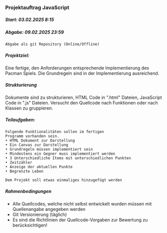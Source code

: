 ### Projektauftrag JavaScript

##### Start: 03.02.2025 8:15
##### Abgabe: 09.02.2025 23:59
`Abgabe als git Repository (Online/Offline)`

##### Projektziel:
Eine fertige, den Anforderungen entsprechende
Implementierung des Pacman Spiels. Die
Grundregeln sind in der Implementierung
ausreichend.

##### Strukturierung
Dokumente sind zu strukturieren, HTML
Code in ".html" Dateien, JavaScript Code in ".js"
Dateien. Versucht den Quellcode nach Funktionen
oder nach Klassen zu gruppieren.

##### Teilaufgaben:

```
Folgende Funktionalitäten sollen im fertigen
Programm vorhanden sein.
• HTML Dokument zur Darstellung
• Ein Canvas zur Darstellung
• Grundregeln müssen implementiert sein
• Mindestens ein Gegner muss implementiert werden
• 3 Unterschiedliche Items mit unterschiedlichen Punkten
• Zeitzähler
• Anzeige der aktuellen Punkte
• Begrenzte Leben

Dem Projekt soll etwas einmaliges hinzugefügt werden
```

##### Rahmenbedingungen
- Alle Quellcodes, welche nicht selbst entwickelt wurden müssen mit Quellenangabe 
angegeben werden
- Git Versionierung (täglich)
- Es sind die Richtlinien der Quellcode-Vorgaben zur Bewertung zu berücksichtigen!
